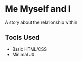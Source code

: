 # Me Myself and I
A story about the relationship within

## Tools Used

* Basic HTML/CSS
* Minimal JS